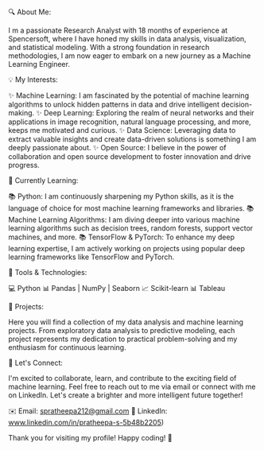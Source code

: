 🔍 About Me:

I m a passionate Research Analyst with 18 months of experience at Spencersoft, where I have honed my skills in data analysis, visualization, and statistical modeling. With a strong foundation in research methodologies, I am now eager to embark on a new journey as a Machine Learning Engineer.

💡 My Interests:

✨ Machine Learning: I am fascinated by the potential of machine learning algorithms to 
unlock hidden patterns in data and drive intelligent decision-making.
✨ Deep Learning: Exploring the realm of neural networks and their applications in image 
recognition, natural language processing, and more, keeps me motivated and curious.
✨ Data Science: Leveraging data to extract valuable insights and create data-driven 
solutions is something I am deeply passionate about.
✨ Open Source: I believe in the power of collaboration and open source development to
foster innovation and drive progress.

🌱 Currently Learning:

📚 Python: I am continuously sharpening my Python skills, as it is the language of choice for 
most machine learning frameworks and libraries.
📚 Machine Learning Algorithms: I am diving deeper into various machine learning 
algorithms such as decision trees, random forests, support vector machines, and more.
📚 TensorFlow & PyTorch: To enhance my deep learning expertise, I am actively working on 
projects using popular deep learning frameworks like TensorFlow and PyTorch.

🔧 Tools & Technologies:

💻 Python 
📊 Pandas | NumPy | Seaborn
📈 Scikit-learn 
📊 Tableau 

📝 Projects:

Here you will find a collection of my data analysis and machine learning projects. From exploratory data analysis to predictive modeling, each project represents my dedication to practical problem-solving and my enthusiasm for continuous learning.

🌟 Let's Connect:

I'm excited to collaborate, learn, and contribute to the exciting field of machine learning. 
Feel free to reach out to me via email or connect with me on LinkedIn. Let's create a brighter and more intelligent future together!

✉️ Email: spratheepa212@gmail.com
🔗 LinkedIn: www.linkedin.com/in/pratheepa-s-5b48b2205)

Thank you for visiting my profile! Happy coding! 🚀
